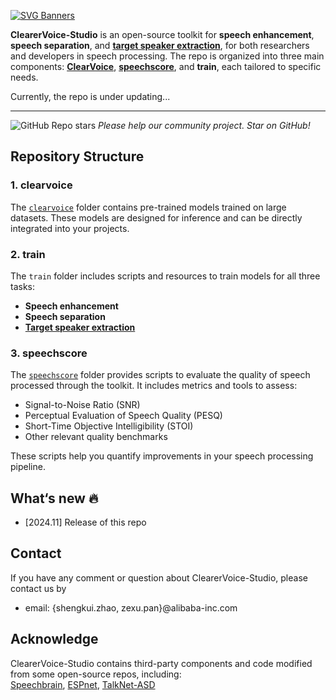 [![SVG Banners](https://svg-banners.vercel.app/api?type=origin&text1=ClearerVoice-Studio&text2=%20A%20Speech%20Front-end%20Processing%20Toolkit&width=1000&height=210)](https://github.com/Akshay090/svg-banners)
    
<strong>ClearerVoice-Studio</strong> is an open-source toolkit for **speech enhancement**, **speech separation**, and <a href="https://github.com/modelscope/ClearerVoice-Studio/blob/main/train/target_speaker_extraction">**target speaker extraction**<a/>, for both researchers and developers in speech processing. The repo is organized into three main components: **[ClearVoice](https://github.com/modelscope/ClearerVoice-Studio/tree/main/clearvoice)**, <a href="https://github.com/modelscope/ClearerVoice-Studio/tree/main/speechscore">**speechscore**<a/>, and **train**, each tailored to specific needs.

Currently, the repo is under updating...

---
![GitHub Repo stars](https://img.shields.io/github/stars/modelscope/ClearerVoice-Studio) *Please help our community project. Star on GitHub!*

## Repository Structure

### 1. **clearvoice**  
The [`clearvoice`](https://github.com/modelscope/ClearerVoice-Studio/tree/main/clearvoice) folder contains pre-trained models trained on large datasets. These models are designed for inference and can be directly integrated into your projects.

### 2. **train**  
The `train` folder includes scripts and resources to train models for all three tasks:

- **Speech enhancement**
- **Speech separation**
- **[Target speaker extraction](train/target_speaker_extraction/README.md)**

### 3. **speechscore**  
The <a href="https://github.com/modelscope/ClearerVoice-Studio/tree/main/speechscore">`speechscore`<a/> folder provides scripts to evaluate the quality of speech processed through the toolkit. It includes metrics and tools to assess:

- Signal-to-Noise Ratio (SNR)
- Perceptual Evaluation of Speech Quality (PESQ)
- Short-Time Objective Intelligibility (STOI)
- Other relevant quality benchmarks  

These scripts help you quantify improvements in your speech processing pipeline.

## What‘s new :fire:
- [2024.11] Release of this repo
  
## Contact
If you have any comment or question about ClearerVoice-Studio, please contact us by
- email: {shengkui.zhao, zexu.pan}@alibaba-inc.com


## Acknowledge
ClearerVoice-Studio contains third-party components and code modified from some open-source repos, including: <br>
[Speechbrain](https://github.com/speechbrain/speechbrain), [ESPnet](https://github.com/espnet), [TalkNet-ASD
](https://github.com/TaoRuijie/TalkNet-ASD)
